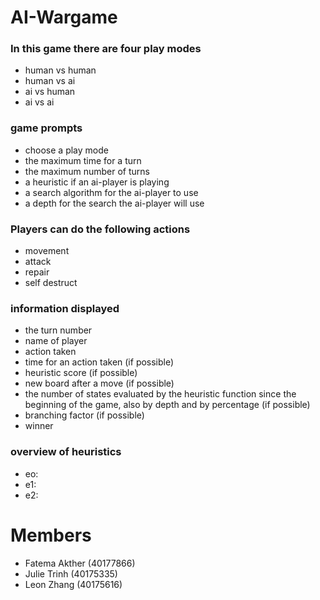 # AI-Wargame
### In this game there are four play modes
 - human vs human
 - human vs ai 
 - ai vs human
 - ai vs ai

### game prompts 
- choose a play mode
- the maximum time for a turn
- the maximum number of turns
- a heuristic if an ai-player is playing
- a search algorithm for the ai-player to use
- a depth for the search the ai-player will use

### Players can do the following actions
 - movement
 - attack
 - repair
 - self destruct
### information displayed
 - the turn number
 - name of player
 - action taken
 - time for an action taken (if possible)
 - heuristic score (if possible)
 - new board after a move (if possible)
 - the number of states evaluated by the heuristic function since the beginning of the game, also by depth and by percentage (if possible)
 - branching factor (if possible)
 - winner
### overview of heuristics
- eo:
- e1:
- e2:
# Members
- Fatema Akther (40177866)
- Julie Trinh (40175335)
- Leon Zhang (40175616)


